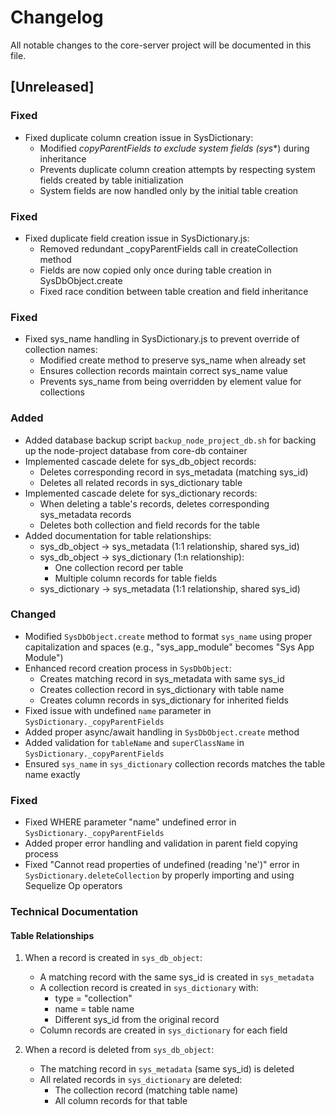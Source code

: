 # Changelog

All notable changes to the core-server project will be documented in this file.

## [Unreleased]

### Fixed
- Fixed duplicate column creation issue in SysDictionary:
  - Modified _copyParentFields to exclude system fields (sys_*) during inheritance
  - Prevents duplicate column creation attempts by respecting system fields created by table initialization
  - System fields are now handled only by the initial table creation

### Fixed
- Fixed duplicate field creation issue in SysDictionary.js:
  - Removed redundant _copyParentFields call in createCollection method
  - Fields are now copied only once during table creation in SysDbObject.create
  - Fixed race condition between table creation and field inheritance

### Fixed
- Fixed sys_name handling in SysDictionary.js to prevent override of collection names:
  - Modified create method to preserve sys_name when already set
  - Ensures collection records maintain correct sys_name value
  - Prevents sys_name from being overridden by element value for collections

### Added
- Added database backup script `backup_node_project_db.sh` for backing up the node-project database from core-db container
- Implemented cascade delete for sys_db_object records:
  - Deletes corresponding record in sys_metadata (matching sys_id)
  - Deletes all related records in sys_dictionary table
- Implemented cascade delete for sys_dictionary records:
  - When deleting a table's records, deletes corresponding sys_metadata records
  - Deletes both collection and field records for the table
- Added documentation for table relationships:
  - sys_db_object → sys_metadata (1:1 relationship, shared sys_id)
  - sys_db_object → sys_dictionary (1:n relationship):
    - One collection record per table
    - Multiple column records for table fields
  - sys_dictionary → sys_metadata (1:1 relationship, shared sys_id)

### Changed
- Modified `SysDbObject.create` method to format `sys_name` using proper capitalization and spaces (e.g., "sys_app_module" becomes "Sys App Module")
- Enhanced record creation process in `SysDbObject`:
  - Creates matching record in sys_metadata with same sys_id
  - Creates collection record in sys_dictionary with table name
  - Creates column records in sys_dictionary for inherited fields
- Fixed issue with undefined `name` parameter in `SysDictionary._copyParentFields`
- Added proper async/await handling in `SysDbObject.create` method
- Added validation for `tableName` and `superClassName` in `SysDictionary._copyParentFields`
- Ensured `sys_name` in `sys_dictionary` collection records matches the table name exactly

### Fixed
- Fixed WHERE parameter "name" undefined error in `SysDictionary._copyParentFields`
- Added proper error handling and validation in parent field copying process
- Fixed "Cannot read properties of undefined (reading 'ne')" error in `SysDictionary.deleteCollection` by properly importing and using Sequelize Op operators

### Technical Documentation
#### Table Relationships
1. When a record is created in `sys_db_object`:
   - A matching record with the same sys_id is created in `sys_metadata`
   - A collection record is created in `sys_dictionary` with:
     - type = "collection"
     - name = table name
     - Different sys_id from the original record
   - Column records are created in `sys_dictionary` for each field

2. When a record is deleted from `sys_db_object`:
   - The matching record in `sys_metadata` (same sys_id) is deleted
   - All related records in `sys_dictionary` are deleted:
     - The collection record (matching table name)
     - All column records for that table
